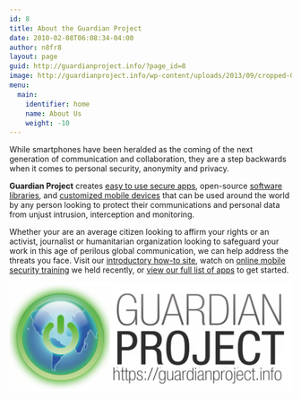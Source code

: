 ```yaml
---
id: 8
title: About the Guardian Project
date: 2010-02-08T06:08:34-04:00
author: n8fr8
layout: page
guid: http://guardianproject.info/?page_id=8
image: http://guardianproject.info/wp-content/uploads/2013/09/cropped-GP_logo+txt_hires_black_on_trans.png
menu:
  main:
    identifier: home
    name: About Us
    weight: -10
---
```


While smartphones have been heralded as the coming of the next generation of communication and collaboration, they are a step backwards when it comes to personal security, anonymity and privacy.

**Guardian Project** creates [easy to use secure apps](apps), open-source [software libraries](code), and [customized mobile devices](contact) that can be used around the world by any person looking to protect their communications and personal data from unjust intrusion, interception and monitoring.

Whether your are an average citizen looking to affirm your rights or an activist, journalist or humanitarian organization looking to safeguard your work in this age of perilous global communication, we can help address the threats you face. Visit our [introductory how-to site](howto), watch on [online mobile security training](http://www.youtube.com/watch?v=KekYW8DhDkU) we held recently, or [view our full list of apps](apps) to get started.

<img src="GP_Logo_with_text.png"/>
